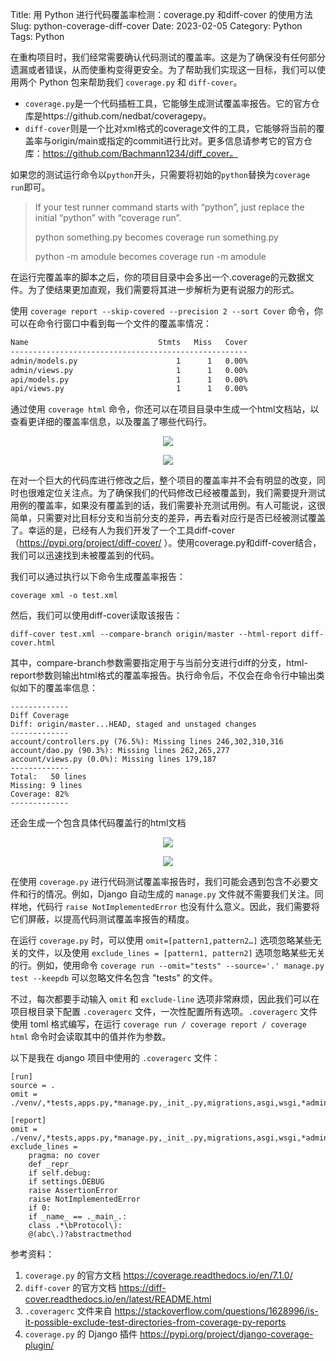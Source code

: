 Title: 用 Python 进行代码覆盖率检测：coverage.py 和diff-cover 的使用方法
Slug: python-coverage-diff-cover
Date: 2023-02-05
Category: Python
Tags: Python

在重构项目时，我们经常需要确认代码测试的覆盖率。这是为了确保没有任何部分遗漏或者错误，从而使重构变得更安全。为了帮助我们实现这一目标，我们可以使用两个 Python 包来帮助我们 `coverage.py` 和 `diff-cover`。

- `coverage.py`是一个代码插桩工具，它能够生成测试覆盖率报告。它的官方仓库是https://github.com/nedbat/coveragepy。
- `diff-cover`则是一个比对xml格式的coverage文件的工具，它能够将当前的覆盖率与origin/main或指定的commit进行比对。更多信息请参考它的官方仓库：https://github.com/Bachmann1234/diff_cover。

如果您的测试运行命令以`python`开头，只需要将初始的`python`替换为`coverage run`即可。
> If your test runner command starts with “python”, just replace the initial “python” with “coverage run”.
> 
> python something.py becomes coverage run something.py
> 
> python -m amodule becomes coverage run -m amodule


在运行完覆盖率的脚本之后，你的项目目录中会多出一个.coverage的元数据文件。为了使结果更加直观，我们需要将其进一步解析为更有说服力的形式。

使用 `coverage report --skip-covered --precision 2 --sort Cover` 命令，你可以在命令行窗口中看到每一个文件的覆盖率情况：

```bash
Name                             Stmts   Miss   Cover
-----------------------------------------------------
admin/models.py                      1      1   0.00%
admin/views.py                       1      1   0.00%
api/models.py                        1      1   0.00%
api/views.py                         1      1   0.00%
```

通过使用 `coverage html` 命令，你还可以在项目目录中生成一个html文档站，以查看更详细的覆盖率信息，以及覆盖了哪些代码行。

<p align="center">
  <img src="{filename}/images/1/coverage_html.jpeg" />
</p>

<p align="center">
  <img src="{filename}/images/gei_li.png" />
</p>


在对一个巨大的代码库进行修改之后，整个项目的覆盖率并不会有明显的改变，同时也很难定位关注点。为了确保我们的代码修改已经被覆盖到，我们需要提升测试用例的覆盖率，如果没有覆盖到的话，我们需要补充测试用例。有人可能说，这很简单，只需要对比目标分支和当前分支的差异，再去看对应行是否已经被测试覆盖了。幸运的是，已经有人为我们开发了一个工具diff-cover（https://pypi.org/project/diff-cover/ ）。使用coverage.py和diff-cover结合，我们可以迅速找到未被覆盖到的代码。

我们可以通过执行以下命令生成覆盖率报告：

```
coverage xml -o test.xml
```

然后，我们可以使用diff-cover读取该报告：

```
diff-cover test.xml --compare-branch origin/master --html-report diff-cover.html
```

其中，compare-branch参数需要指定用于与当前分支进行diff的分支，html-report参数则输出html格式的覆盖率报告。执行命令后，不仅会在命令行中输出类似如下的覆盖率信息：

```
-------------
Diff Coverage
Diff: origin/master...HEAD, staged and unstaged changes
-------------
account/controllers.py (76.5%): Missing lines 246,302,310,316
account/dao.py (90.3%): Missing lines 262,265,277
account/views.py (0.0%): Missing lines 179,187
-------------
Total:   50 lines
Missing: 9 lines
Coverage: 82%
-------------
```

还会生成一个包含具体代码覆盖行的html文档

<p align="center" width="50%" height="50%">
  <img src="{filename}/images/1/diff_cover_html.jpeg" />
</p>

<p align="center">
  <img src="{filename}/images/gei_li.png" />
</p>


在使用 `coverage.py` 进行代码测试覆盖率报告时，我们可能会遇到包含不必要文件和行的情况。例如，Django 自动生成的 `manage.py` 文件就不需要我们关注。同样地，代码行 `raise NotImplementedError` 也没有什么意义。因此，我们需要将它们屏蔽，以提高代码测试覆盖率报告的精度。

在运行 `coverage.py` 时，可以使用 `omit=[pattern1,pattern2…]` 选项忽略某些无关的文件，以及使用 `exclude_lines = [pattern1, pattern2]` 选项忽略某些无关的行。例如，使用命令 `coverage run --omit="tests" --source='.' manage.py test --keepdb` 可以忽略文件名包含 "tests" 的文件。

不过，每次都要手动输入 `omit` 和 `exclude-line` 选项非常麻烦，因此我们可以在项目根目录下配置 `.coveragerc` 文件，一次性配置所有选项。`.coveragerc` 文件使用 toml 格式编写，在运行 `coverage run / coverage report / coverage html` 命令时会读取其中的值并作为参数。

以下是我在 django 项目中使用的 `.coveragerc` 文件：


```
[run]
source = .
omit = ./venv/,*tests,apps.py,*manage.py,_init_.py,migrations,asgi,wsgi,*admin.py,*urls.py

[report]
omit = ./venv/,*tests,apps.py,*manage.py,_init_.py,migrations,asgi,wsgi,*admin.py,*urls.py
exclude_lines =
    pragma: no cover
    def _repr_
    if self.debug:
    if settings.DEBUG
    raise AssertionError
    raise NotImplementedError
    if 0:
    if _name_ == ._main_.:
    class .*\bProtocol\):
    @(abc\.)?abstractmethod
```

参考资料：

1. `coverage.py` 的官方文档 https://coverage.readthedocs.io/en/7.1.0/
2. `diff-cover` 的官方文档 https://diff-cover.readthedocs.io/en/latest/README.html
3. `.coveragerc` 文件来自 https://stackoverflow.com/questions/1628996/is-it-possible-exclude-test-directories-from-coverage-py-reports
4. `coverage.py` 的 Django 插件 https://pypi.org/project/django-coverage-plugin/
